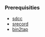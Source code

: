 ### Prerequisities
* [sdcc](http://sdcc.sourceforge.net/)
* [srecord](http://srecord.sourceforge.net/)
* [bin2tap](https://github.com/reidrac/bin2tap-headerless)

